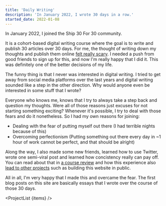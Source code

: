 ```yaml
---
title: 'Daily Writing'
description: 'In January 2022, I wrote 30 days in a row.'
started_date: 2022-01-08
---
```


<script context="module">
	export const load = async ({ fetch }) => {
		const getItems = await fetch('/projects/daily_writing/items.json');
		const items = await getItems.json();

		return {
			props: {
				items,
			}
		};
	};
</script>

<script>
  import ProjectList from '$lib/components/ProjectList.svelte';
  export let items;
</script>

In January 2022, I joined the Ship 30 For 30 community.

It is a cohort-based digital writing course where the goal is to write and publish 30 articles over 30 days. For me, the thought of writing down my thoughts and publish them online [felt really scary](/blog/decision). I needed a push from good friends to sign up for this, and now I'm really happy that I did it. This was definitely one of the better decisions of my life.

The funny thing is that I never was interested in digital writing. I tried to get away from social media platforms over the last years and digital writing sounded like a step in the other direction. Why would anyone even be interested in some stuff that I wrote?

Everyone who knows me, knows that I try to always take a step back and question my thoughts. Were all of those reasons just excuses for not starting something exciting? Whenever it's possible, I try to deal with those fears and do it nonetheless. So I had my own reasons for joining:

* Dealing with the fear of putting myself out there (I had terrible nights because of this)
* Overcoming perfectionism (Putting something out there every day in ~1 hour of work cannot be perfect, and that should be alright)

Along the way, I also made some new friends, learned how to use Twitter, wrote one semi-viral post and learned how concistency really can pay off. You can read about that in [a course review](/blog/30-essays-in-30-days-my-honest-review) and how this experience also [lead to other projects](/blog/my-new-projects-progressing-from-daily-writing.md) such as building this website in public.

All in all, I'm very happy that I made this and overcame the fear. The first blog posts on this site are basically essays that I wrote over the course of those 30 days.

<ProjectList {items} />